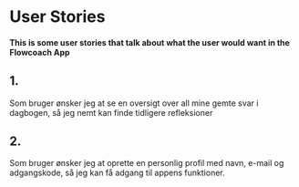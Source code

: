 # User Stories

#### This is some user stories that talk about what the user would want in the Flowcoach App

## 1.
Som bruger ønsker jeg at se en oversigt over all mine gemte svar i dagbogen, så jeg nemt kan finde tidligere refleksioner

## 2.
Som bruger ønsker jeg at oprette en personlig profil med navn, e-mail og adgangskode, så jeg kan få adgang til appens funktioner.